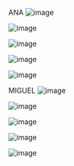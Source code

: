 ANA
![image](https://github.com/user-attachments/assets/4350ec4f-95b7-4f8b-90ce-9ec551a94c5c)

![image](https://github.com/user-attachments/assets/2be26e37-30d6-47f6-8056-2e3610c6ed1f)

![image](https://github.com/user-attachments/assets/54c86e86-8845-4ecb-a9f4-a95954d6378a)

![image](https://github.com/user-attachments/assets/2e0c450e-e672-472e-9431-931779279a37)

![image](https://github.com/user-attachments/assets/c563fb37-aeba-4660-91d2-206c9a89b53f)




MIGUEL
![image](https://github.com/user-attachments/assets/40292a8d-867c-4343-8804-ac7c5193c556)

![image](https://github.com/user-attachments/assets/c8c79760-88a0-48af-bd14-ec164e4b2ebe)

![image](https://github.com/user-attachments/assets/df3f70d9-d7d2-42d4-b208-28e2b82b79a1)

![image](https://github.com/user-attachments/assets/43e2e717-ce13-46f6-acc6-8b34da9a1b74)

![image](https://github.com/user-attachments/assets/2029fcbc-c138-4e89-8091-2a9c042be74f)





